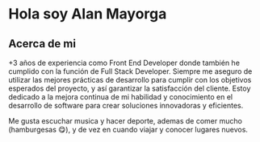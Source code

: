 # Hola soy Alan Mayorga

## Acerca de mi

+3 años de experiencia como Front End Developer donde también he cumplido con la función de Full Stack Developer. Siempre me aseguro de utilizar las mejores prácticas de desarrollo para cumplir con los objetivos esperados del proyecto, y así garantizar la satisfacción del cliente. Estoy dedicado a la mejora continua de mi habilidad y conocimiento en el desarrollo de software para crear soluciones innovadoras y eficientes.

Me gusta escuchar musica y hacer deporte, ademas de comer mucho (hamburgesas 😋), y de vez en cuando viajar y conocer lugares nuevos.
